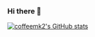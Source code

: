 ### Hi there 👋

<!--
**coffeemk2/coffeemk2** is a ✨ _special_ ✨ repository because its `README.md` (this file) appears on your GitHub profile.

Here are some ideas to get you started:

- 🔭 I’m currently working on ...
- 🌱 I’m currently learning ...
- 👯 I’m looking to collaborate on ...
- 🤔 I’m looking for help with ...
- 💬 Ask me about ...
- 📫 How to reach me: ...
- 😄 Pronouns: ...
- ⚡ Fun fact: ...
-->

[![coffeemk2's GitHub stats](https://github-readme-stats.vercel.app/api?username=coffeemk2)](https://github.com/anuraghazra/github-readme-stats)

